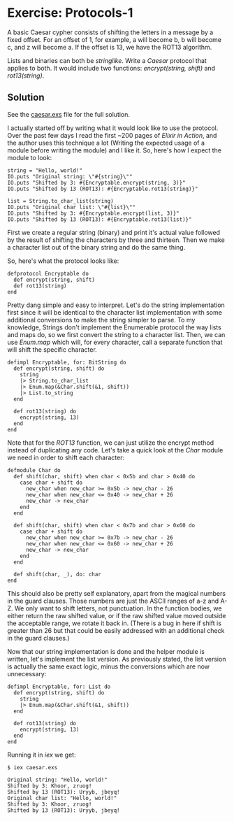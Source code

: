 # Exercise: Protocols-1
A basic Caesar cypher consists of shifting the letters in a message by a fixed offset. For an offset of 1, for example, a will become b, b will become c, and z will become a. If the offset is 13, we have the ROT13 algorithm.

Lists and binaries can both be *stringlike*. Write a *Caesar* protocol that applies to both. It would include two functions: *encrypt(string, shift)* and *rot13(string)*.

## Solution
See the [caesar.exs](./caesar.exs) file for the full solution.

I actually started off by writing what it would look like to use the protocol. Over the past few days I read the first ~200 pages of *Elixir in Action*, and the author uses this technique a lot (Writing the expected usage of a module before writing the module) and I like it. So, here's how I expect the module to look:
```
string = "Hello, world!"
IO.puts "Original string: \"#{string}\""
IO.puts "Shifted by 3: #{Encryptable.encrypt(string, 3)}"
IO.puts "Shifted by 13 (ROT13): #{Encryptable.rot13(string)}"

list = String.to_char_list(string)
IO.puts "Original char list: \"#{list}\""
IO.puts "Shifted by 3: #{Encryptable.encrypt(list, 3)}"
IO.puts "Shifted by 13 (ROT13): #{Encryptable.rot13(list)}"
```

First we create a regular string (binary) and print it's actual value followed by the result of shifting the characters by three and thirteen. Then we make a character list out of the binary string and do the same thing.

So, here's what the protocol looks like:
```
defprotocol Encryptable do
  def encrypt(string, shift)
  def rot13(string)
end
```

Pretty dang simple and easy to interpret. Let's do the string implementation first since it will be identical to the character list implementation with some additional conversions to make the string simpler to parse. To my knowledge, Strings don't implement the Enumerable protocol the way lists and maps do, so we first convert the string to a character list. Then, we can use *Enum.map* which will, for every character, call a separate function that will shift the specific character.
```
defimpl Encryptable, for: BitString do
  def encrypt(string, shift) do
    string
    |> String.to_char_list
    |> Enum.map(&Char.shift(&1, shift))
    |> List.to_string
  end

  def rot13(string) do
    encrypt(string, 13)
  end
end
```

Note that for the *ROT13* function, we can just utilize the encrypt method instead of duplicating any code. Let's take a quick look at the *Char* module we need in order to shift each character:
```
defmodule Char do
  def shift(char, shift) when char < 0x5b and char > 0x40 do
    case char + shift do
      new_char when new_char >= 0x5b -> new_char - 26
      new_char when new_char <= 0x40 -> new_char + 26
      new_char -> new_char
    end
  end

  def shift(char, shift) when char < 0x7b and char > 0x60 do
    case char + shift do
      new_char when new_char >= 0x7b -> new_char - 26
      new_char when new_char <= 0x60 -> new_char + 26
      new_char -> new_char
    end
  end

  def shift(char, _), do: char
end
```
This should also be pretty self explanatory, apart from the magical numbers in the guard clauses. Those numbers are just the ASCII ranges of a-z and A-Z. We only want to shift letters, not punctuation. In the function bodies, we either return the raw shifted value, or if the raw shifted value moved outside the acceptable range, we rotate it back in. (There is a bug in here if shift is greater than 26 but that could be easily addressed with an additional check in the guard clauses.)

Now that our string implementation is done and the helper module is written, let's implement the list version. As previously stated, the list version is actually the same exact logic, minus the conversions which are now unnecessary:
```
defimpl Encryptable, for: List do
  def encrypt(string, shift) do
    string
    |> Enum.map(&Char.shift(&1, shift))
  end

  def rot13(string) do
    encrypt(string, 13)
  end
end
```

Running it in *iex* we get:
```
$ iex caesar.exs

Original string: "Hello, world!"
Shifted by 3: Khoor, zruog!
Shifted by 13 (ROT13): Uryyb, jbeyq!
Original char list: "Hello, world!"
Shifted by 3: Khoor, zruog!
Shifted by 13 (ROT13): Uryyb, jbeyq!
```
